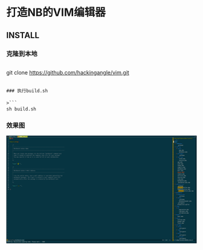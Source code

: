# 打造NB的VIM编辑器

## INSTALL

### 克隆到本地

>```
git clone https://github.com/hackingangle/vim.git
```

### 执行build.sh

>```
sh build.sh
```

### 效果图

![IDE效果图](/assets/images/vim-ide1.png)
